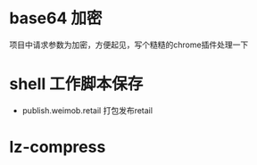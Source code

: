 # base64 加密
项目中请求参数为加密，方便起见，写个糙糙的chrome插件处理一下

# shell 工作脚本保存
- publish.weimob.retail 打包发布retail

# lz-compress